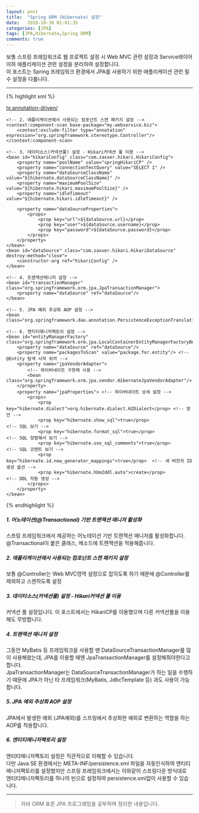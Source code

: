 ```yaml
---
layout: post
title:  "Spring ORM (Hibernate) 설정"
date:   2018-10-30 01:01:35
categories: [JPA]
tags: [JPA,Hibernate,Spring ORM]
comments: true
---
```

보통 스프링 프레임워크로 웹 프로젝트 설정 시 Web MVC 관련 설정과 Service레이어 이하 애플리케이션 관련 설정을 분리하여 설정합니다.  
이 포스트는 Spring 프레임워크 환경에서 JPA를 사용하기 위한 애플리케이션 관련 필수 설정을 다룹니다.

---
{% highlight xml %}
<?xml version="1.0" encoding="UTF-8"?>
<beans xmlns="http://www.springframework.org/schema/beans"
       xmlns:xsi="http://www.w3.org/2001/XMLSchema-instance"
       xmlns:context="http://www.springframework.org/schema/context" xmlns:tx="http://www.springframework.org/schema/tx"
       xsi:schemaLocation="http://www.springframework.org/schema/beans http://www.springframework.org/schema/beans/spring-beans.xsd http://www.springframework.org/schema/context http://www.springframework.org/schema/context/spring-context.xsd http://www.springframework.org/schema/tx http://www.springframework.org/schema/tx/spring-tx.xsd">
    <!-- 1. 어노테이션(@Transactional) 기반 트랜잭션 매니저 활성화 -->
    <tx:annotation-driven/>

    <!-- 2. 애플리케이션에서 사용되는 컴포넌트 스캔 패키지 설정 -->
    <context:component-scan base-package="my.webservice.biz">
        <context:exclude-filter type="annotation" expression="org.springframework.stereotype.Controller"/>
    </context:component-scan>

    <!-- 3. 데이터소스(커넥션풀) 설정 - Hikari커넥션 풀 이용 -->
    <bean id="hikariConfig" class="com.zaxxer.hikari.HikariConfig">
        <property name="poolName" value="springHikariCP" />
        <property name="connectionTestQuery" value="SELECT 1" />
        <property name="dataSourceClassName" value="${hibernate.dataSourceClassName}" />
        <property name="maximumPoolSize" value="${hibernate.hikari.maximumPoolSize}" />
        <property name="idleTimeout" value="${hibernate.hikari.idleTimeout}" />

        <property name="dataSourceProperties">
            <props>
                <prop key="url">${dataSource.url}</prop>
                <prop key="user">${dataSource.username}</prop>
                <prop key="password">${dataSource.password}</prop>
            </props>
        </property>
    </bean>
    <bean id="dataSource" class="com.zaxxer.hikari.HikariDataSource" destroy-method="close">
        <constructor-arg ref="hikariConfig" />
    </bean>

    <!-- 4. 트랜잭션매니저 설정 -->
    <bean id="transactionManager" class="org.springframework.orm.jpa.JpaTransactionManager">
        <property name="dataSource" ref="dataSource"/>
    </bean>

    <!-- 5. JPA 예외 추상화 AOP 설정 -->
    <bean class="org.springframework.dao.annotation.PersistenceExceptionTranslationPostProcessor"/>

    <!-- 6. 엔티티매니저팩토리 설정 -->
    <bean id="entityManagerFactory" class="org.springframework.orm.jpa.LocalContainerEntityManagerFactoryBean">
        <property name="dataSource" ref="dataSource"/>
        <property name="packagesToScan" value="package.for.entity"/> <!-- @Entity 탐색 시작 위치 -->
        <property name="jpaVendorAdapter">
            <!-- 하이버네이트 구현체 사용 -->
            <bean class="org.springframework.orm.jpa.vendor.HibernateJpaVendorAdapter"/>
        </property>
        <property name="jpaProperties"> <!-- 하이버네이트 상세 설정 -->
            <props>
                <prop key="hibernate.dialect">org.hibernate.dialect.H2Dialect</prop> <!-- 방언 -->
                <prop key="hibernate.show_sql">true</prop>                   <!-- SQL 보기 -->
                <prop key="hibernate.format_sql">true</prop>                 <!-- SQL 정렬해서 보기 -->
                <prop key="hibernate.use_sql_comments">true</prop>           <!-- SQL 코멘트 보기 -->
                <prop key="hibernate.id.new_generator_mappings">true</prop>  <!-- 새 버전의 ID 생성 옵션 -->
                <prop key="hibernate.hbm2ddl.auto">create</prop>             <!-- DDL 자동 생성 -->
            </props>
        </property>
    </bean>

</beans>
{% endhighlight %}

##### 1. 어노테이션(@Transactional) 기반 트랜잭션 매니저 활성화
스프링 프레임워크에서 제공하는 어노테이션 기반 트랜잭션 매니저를 활성화합니다. @Transactional이 붙은 클래스, 메소드에 트랜잭션을 적용해줍니다.

##### 2. 애플리케이션에서 사용되는 컴포넌트 스캔 패키지 설정
보통 @Controller는 Web MVC영역 설정으로 잡히도록 하기 때문에 @Controller를 제외하고 스캔하도록 설정

##### 3. 데이터소스(커넥션풀) 설정 - Hikari커넥션 풀 이용
커넥션 풀 설정입니다. 이 포스트에서는 HikariCP를 이용했으며 다른 커넥션풀을 이용해도 무방합니다.

##### 4. 트랜잭션 매니저 설정
그동안 MyBatis 등 프레임워크을 사용할 땐 DataSourceTransactionManager를 많이 사용해왔는데, JPA를 이용할 때엔 JpaTransactionManager를 설정해줘야한다고 합니다.  
JpaTransactionManager는 DataSourceTransactionManager가 하는 일을 수행하기 때문에 JPA가 아닌 타 프레임워크(MyBatis, JdbcTemplate 등) 과도 사용이 가능합니다.

##### 5. JPA 예외 추상화 AOP 설정
JPA에서 발생한 예외 (JPA예외)를 스프링에서 추상화한 예외로 변환하는 역할을 하는 AOP를 적용합니다.

##### 6. 엔티티매니저팩토리 설정
엔티티매니저팩토리 설정은 직관적으로 이해할 수 있습니다.   
다만 Java SE 환경에서는 META-INF/persistence.xml 파일을 자동인식하여 엔티티매니저팩토리를 설정했지만  스프링 프레임워크에서는 이와같이 스프링다운 방식대로 엔티티매니저팩토리를 하나의 빈으로 설정하여 persistence.xml없이 사용할 수 있습니다.

---
>자바 ORM 표준 JPA 프로그래밍을 공부하며 정리한 내용입니다.
